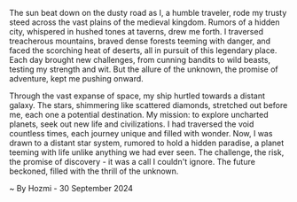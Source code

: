 
The sun beat down on the dusty road as I, a humble traveler, rode my trusty steed across the vast plains of the medieval kingdom. Rumors of a hidden city, whispered in hushed tones at taverns, drew me forth. I traversed treacherous mountains, braved dense forests teeming with danger, and faced the scorching heat of deserts, all in pursuit of this legendary place. Each day brought new challenges, from cunning bandits to wild beasts, testing my strength and wit. But the allure of the unknown, the promise of adventure, kept me pushing onward.

Through the vast expanse of space, my ship hurtled towards a distant galaxy. The stars, shimmering like scattered diamonds, stretched out before me, each one a potential destination. My mission: to explore uncharted planets, seek out new life and civilizations. I had traversed the void countless times, each journey unique and filled with wonder.  Now, I was drawn to a distant star system, rumored to hold a hidden paradise, a planet teeming with life unlike anything we had ever seen. The challenge, the risk, the promise of discovery - it was a call I couldn't ignore. The future beckoned, filled with the thrill of the unknown. 

~ By Hozmi - 30 September 2024
